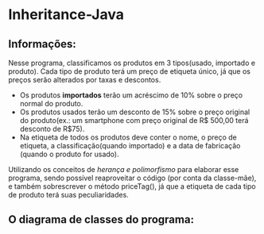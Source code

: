 # Inheritance-Java

## Informações:
  Nesse programa, classificamos os produtos em 3 tipos(usado, importado e produto). Cada tipo de produto terá um preço de etiqueta único, já que os preços serão alterados por taxas e descontos.
  
  - Os produtos **importados** terão um acréscimo de 10% sobre o preço normal do produto.
  - Os produtos usados terão um desconto de 15% sobre o preço original do produto(ex.: um smartphone com preço original de R$ 500,00  terá desconto de R$75).
  - Na etiqueta de todos os produtos deve conter o nome, o preço de etiqueta, a classificação(quando importado) e a data de fabricação (quando o produto for usado). 
 
  
 Utilizando os conceitos de _herança e polimorfismo_ para elaborar esse programa, sendo possível reaproveitar o código (por conta da classe-mãe), e também sobrescrever o método priceTag(), já que a etiqueta de cada tipo de produto terá suas peculiaridades.
 
 
 ## O diagrama de classes do programa:
